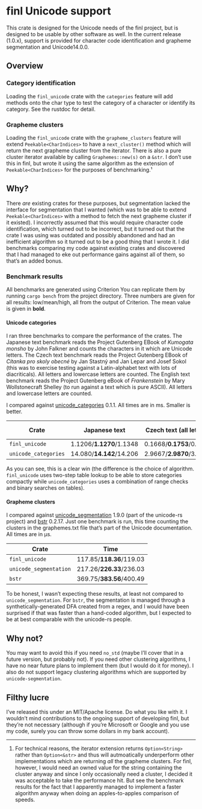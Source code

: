 # finl Unicode support

This crate is designed for the Unicode needs of the finl project, but is designed to be usable by other software as well.
In the current release (1.0.x), support is provided for character code identification and grapheme segmentation and Unicode14.0.0.

## Overview 

### Category identification

Loading the `finl_unicode` crate with the `categories` feature will add methods onto the char type to test the category of a character
or identify its category. See the rustdoc for detail.

### Grapheme clusters

Loading the `finl_unicode` crate with the `grapheme_clusters` feature will extend `Peekable<CharIndices>` to have a `next_cluster()` method which will return the next grapheme cluster from the iterator.
There is also a pure cluster iterator available by calling `Graphemes::new(s)` on a `&str`. I don’t use this in finl, but wrote it using the same algorithm as the extension of `Peekable<CharIndices>` for the purposes of benchmarking.¹

## Why?

There *are* existing crates for these purposes, but segmentation lacked the interface for segmentation that I wanted (which was to be able to extend `Peekable<CharIndices>` with a method to fetch the next grapheme cluster if it existed). 
I incorrectly assumed that this would require character code identification, which turned out to be incorrect, but it turned out that the crate I was using was outdated and possibly abandoned and had an inefficient algorithm so it turned out to be a good thing that I wrote it.
I did benchmarks comparing my code against existing crates and discovered that I had managed to eke out performance gains against all of them, so that’s an added bonus.

###  Benchmark results

All benchmarks are generated using Criterion You can replicate them by running `cargo bench` from the project directory. Three numbers are given for all results: low/mean/high, all from the output of Criterion. The mean value is given in **bold**. 

#### Unicode categories
I ran three benchmarks to compare the performance of the crates. 
The Japanese text benchmark reads the Project Gutenberg EBook of *Kumogata monsho* by John Falkner and counts the characters in it which are Unicode letters.
The Czech text benchmark reads the Project Gutenberg EBook of *Cítanka pro skoly obecné* by Jan Stastný and Jan Lepar and Josef Sokol (this was to exercise testing against a Latin-alphabet text with lots of diacriticals). 
All letters and lowercase letters are counted.
The English text benchmark reads the Project Gutenberg eBook of *Frankenstein* by Mary Wollstonecraft Shelley (to run against a text which is pure ASCII).
All letters and lowercase letters are counted.

I compared against [unicode_categories](https://docs.rs/unicode_categories/latest/unicode_categories/) 0.1.1. All times are in ms. Smaller is better.

| Crate                |       Japanese text       | Czech text (all letters) |  Czech text (lowercase)  | English text (all letters) | English text (lowercase) |
|----------------------|:-------------------------:|:------------------------:|:------------------------:|:--------------------------:|:------------------------:|
| `finl_unicode`       | 1.1206/**1.1270**/1.1348  | 0.1668/**0.1753**/0.1851 | 0.2178/**0.2208**/0.2246 | 0.54807/**0.54993**/055198 | 0.7814/**0.7911**/0.8025 |
| `unicode_categories` | 14.080/**14.142**/14.206  | 2.9667/**2.9870**/3.0100 | 1.8623/**1.8868**/1.9168 | 12.182/**12.327**/12.506   | 8.2158/**8.2375**/8.2595 |  

As you can see, this is a clear win (the difference is the choice of algorithm. `finl_unicode` uses two-step table lookup to be able to store categories compactly while `unicode_categories` uses a combination of range checks and binary searches on tables).

#### Grapheme clusters

I compared against [unicode_segmentation](https://docs.rs/unicode-segmentation/latest/unicode_segmentation/) 1.9.0 (part of the unicode-rs project) and [bstr](https://docs.rs/bstr/latest/bstr/) 0.2.17. 
Just one benchmark is run, this time counting the clusters in the graphemes.txt file that’s part of the Unicode documentation. All times are in µs.

| Crate                  |           Time           |
|------------------------|:------------------------:|
| `finl_unicode`         | 117.85/**118.36**/119.03 |
| `unicode_segmentation` | 217.26/**226.33**/236.03 |
| `bstr`                 | 369.75/**383.56**/400.49 |

To be honest, I wasn’t expecting these results, at least not compared to `unicode_segmentation`.
For `bstr`, the segmentation is managed through a synthetically-generated DFA created from a regex, and I would have been surprised if that was faster than a hand-coded algorithm, but I expected to be at best comparable with the unicode-rs people.

## Why not?

You may want to avoid this if you need `no_std` (maybe I’ll cover that in a future version, but probably not). 
If you need other clustering algorithms, I have no near future plans to implement them (but I would do it for money). 
I also do not support legacy clustering algorithms which are supported by `unicode-segmentation`.

## Filthy lucre

I’ve released this under an MIT/Apache license. Do what you like with it. 
I wouldn’t mind contributions to the ongoing support of developing finl, but they’re not necessary (although if you’re Microsoft or Google and you use my code, surely you can throw some dollars in my bank account).

---

1. For technical reasons, the iterator extension returns `Option<String>` rather than `Option<&str>` and thus will autmoatically underperform other implementations which are returning *all* the grapheme clusters. 
For finl, however, I would need an owned value for the string containing the cluster anyway and since I only occasionally need a cluster, I decided it was acceptable to take the performance hit. 
But see the benchmark results for the fact that I apparently managed to implement a faster algorithm anyway when doing an apples-to-apples comparison of speeds. 